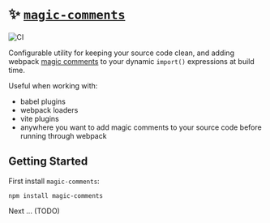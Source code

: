 # ✨ [`magic-comments`](https://www.npmjs.com/package/magic-comments)

![CI](https://github.com/morganney/magic-comments/actions/workflows/ci.yml/badge.svg)

Configurable utility for keeping your source code clean, and adding webpack [magic comments](https://webpack.js.org/api/module-methods/#magic-comments) to your dynamic `import()` expressions at build time.

Useful when working with:

* babel plugins
* webpack loaders
* vite plugins
* anywhere you want to add magic comments to your source code before running through webpack

## Getting Started

First install `magic-comments`:

```
npm install magic-comments
```

Next ... (TODO)
